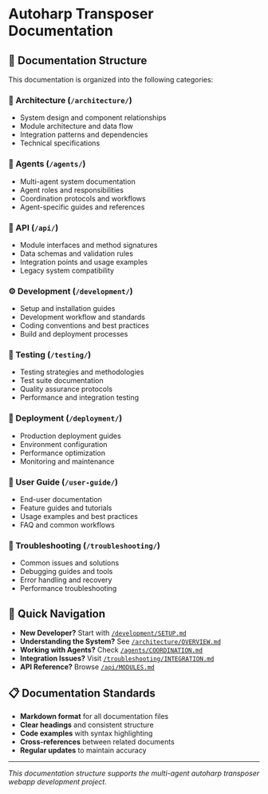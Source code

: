 # Autoharp Transposer Documentation

## 📁 **Documentation Structure**

This documentation is organized into the following categories:

### **📐 Architecture (`/architecture/`)**
- System design and component relationships
- Module architecture and data flow
- Integration patterns and dependencies
- Technical specifications

### **🤖 Agents (`/agents/`)**
- Multi-agent system documentation
- Agent roles and responsibilities
- Coordination protocols and workflows
- Agent-specific guides and references

### **🔌 API (`/api/`)**
- Module interfaces and method signatures
- Data schemas and validation rules
- Integration points and usage examples
- Legacy system compatibility

### **⚙️ Development (`/development/`)**
- Setup and installation guides
- Development workflow and standards
- Coding conventions and best practices
- Build and deployment processes

### **🧪 Testing (`/testing/`)**
- Testing strategies and methodologies
- Test suite documentation
- Quality assurance protocols
- Performance and integration testing

### **🚀 Deployment (`/deployment/`)**
- Production deployment guides
- Environment configuration
- Performance optimization
- Monitoring and maintenance

### **📖 User Guide (`/user-guide/`)**
- End-user documentation
- Feature guides and tutorials
- Usage examples and best practices
- FAQ and common workflows

### **🔧 Troubleshooting (`/troubleshooting/`)**
- Common issues and solutions
- Debugging guides and tools
- Error handling and recovery
- Performance troubleshooting

## 🎯 **Quick Navigation**

- **New Developer?** Start with [`/development/SETUP.md`](development/SETUP.md)
- **Understanding the System?** See [`/architecture/OVERVIEW.md`](architecture/OVERVIEW.md)
- **Working with Agents?** Check [`/agents/COORDINATION.md`](agents/COORDINATION.md)
- **Integration Issues?** Visit [`/troubleshooting/INTEGRATION.md`](troubleshooting/INTEGRATION.md)
- **API Reference?** Browse [`/api/MODULES.md`](api/MODULES.md)

## 📋 **Documentation Standards**

- **Markdown format** for all documentation files
- **Clear headings** and consistent structure
- **Code examples** with syntax highlighting
- **Cross-references** between related documents
- **Regular updates** to maintain accuracy

---

*This documentation structure supports the multi-agent autoharp transposer webapp development project.*
